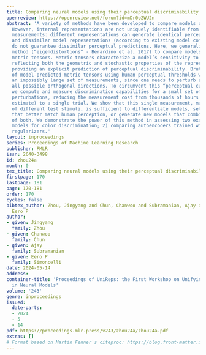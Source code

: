 ```yaml
---
title: Comparing neural models using their perceptual discriminability predictions
openreview: https://openreview.net/forum?id=mDr0o2WU2n
abstract: 'A variety of methods have been developed to compare models of visual representation.
  However, internal representations are not uniquely identifiable from perceptual
  measurements: different representations can generate identical perceptual predictions,
  and dissimilar model representations (according to existing model comparison methods)
  do not guarantee dissimilar perceptual predictions. Here, we generalize a previous
  method (“eigendistortions” - Berardino et al, 2017) to compare models based on their
  metric tensors. Metric tensors characterize a model’s sensitivity to stimulus perturbations,
  reflecting both the geometric and stochastic properties of the representation, and
  providing an explicit prediction of perceptual discriminability. Brute force comparison
  of model-predicted metric tensors using human perceptual thresholds would require
  an impossibly large set of measurements, since one needs to perturb a stimulus in
  all possible orthogonal directions. To circumvent this “perceptual curse of dimensionality”,
  we compute and measure discrimination capabilities for a small set of most-informative
  perturbations, reducing the measurement cost from thousands of hours (a conservative
  estimate) to a single trial. We show that this single measurement, made for a variety
  of different test stimuli, is sufficient to differentiate models, select models
  that better match human perception, or generate new models that combine the advantages
  of both. We demonstrate the power of this method in assessing two examples: 1) comparing
  models for color discrimination; 2) comparing autoencoders trained with different
  regularizers.'
layout: inproceedings
series: Proceedings of Machine Learning Research
publisher: PMLR
issn: 2640-3498
id: zhou24a
month: 0
tex_title: Comparing neural models using their perceptual discriminability predictions
firstpage: 170
lastpage: 181
page: 170-181
order: 170
cycles: false
bibtex_author: Zhou, Jingyang and Chun, Chanwoo and Subramanian, Ajay and Simoncelli,
  Eero P
author:
- given: Jingyang
  family: Zhou
- given: Chanwoo
  family: Chun
- given: Ajay
  family: Subramanian
- given: Eero P
  family: Simoncelli
date: 2024-05-14
address:
container-title: 'Proceedings of UniReps: the First Workshop on Unifying Representations
  in Neural Models'
volume: '243'
genre: inproceedings
issued:
  date-parts:
  - 2024
  - 5
  - 14
pdf: https://proceedings.mlr.press/v243/zhou24a/zhou24a.pdf
extras: []
# Format based on Martin Fenner's citeproc: https://blog.front-matter.io/posts/citeproc-yaml-for-bibliographies/
---
```

